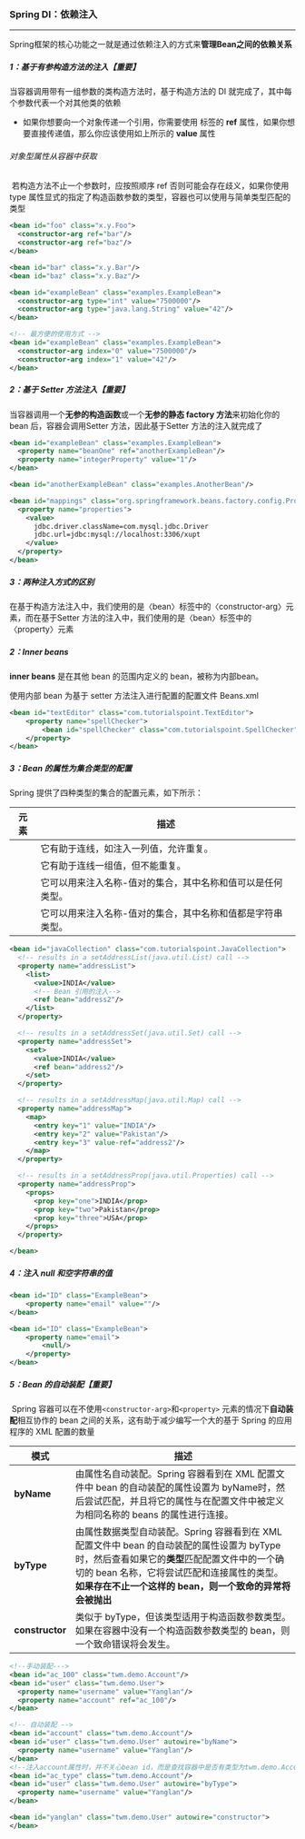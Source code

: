 ### Spring DI：依赖注入

------

​	Spring框架的核心功能之一就是通过依赖注入的方式来**管理Bean之间的依赖关系**

##### 1：基于有参构造方法的注入【重要】

当容器调用带有一组参数的类构造方法时，基于构造方法的 DI 就完成了，其中每个参数代表一个对其他类的依赖

- 如果你想要向一个对象传递一个引用，你需要使用 标签的 **ref** 属性，如果你想要直接传递值，那么你应该使用如上所示的 **value** 属性

###### 对象型属性从容器中获取

​	若构造方法不止一个参数时，应按照顺序 ref 否则可能会存在歧义，如果你使用 type 属性显式的指定了构造函数参数的类型，容器也可以使用与简单类型匹配的类型

```xml
<bean id="foo" class="x.y.Foo">
  <constructor-arg ref="bar"/>
  <constructor-arg ref="baz"/>
</bean>

<bean id="bar" class="x.y.Bar"/>
<bean id="baz" class="x.y.Baz"/>

<bean id="exampleBean" class="examples.ExampleBean">
  <constructor-arg type="int" value="7500000"/>
  <constructor-arg type="java.lang.String" value="42"/>
</bean>

<!-- 最方便的使用方式 -->
<bean id="exampleBean" class="examples.ExampleBean">
  <constructor-arg index="0" value="7500000"/>
  <constructor-arg index="1" value="42"/>
</bean>
```

##### 2：基于 Setter 方法注入【重要】

​	当容器调用一个**无参的构造函数**或一个**无参的静态 factory 方法**来初始化你的 bean 后，容器会调用Setter 方法，因此基于Setter 方法的注入就完成了

```xml
<bean id="exampleBean" class="examples.ExampleBean">
  <property name="beanOne" ref="anotherExampleBean"/>
  <property name="integerProperty" value="1"/>
</bean>

<bean id="anotherExampleBean" class="examples.AnotherBean"/>	

<bean id="mappings" class="org.springframework.beans.factory.config.PropertyPlaceholderConfigurer">
  <property name="properties">
    <value>
      jdbc.driver.className=com.mysql.jdbc.Driver
      jdbc.url=jdbc:mysql://localhost:3306/xupt
    </value>
  </property>
</bean>
```

##### 3：两种注入方式的区别

​	在基于构造方法注入中，我们使用的是〈bean〉标签中的〈constructor-arg〉元素，而在基于Setter 方法的注入中，我们使用的是〈bean〉标签中的〈property〉元素

##### 2：Inner beans

**inner beans** 是在其他 bean 的范围内定义的 bean，被称为内部bean。

使用内部 bean 为基于 setter 方法注入进行配置的配置文件 Beans.xml

```xml
<bean id="textEditor" class="com.tutorialspoint.TextEditor">
	<property name="spellChecker">
		<bean id="spellChecker" class="com.tutorialspoint.SpellChecker"/>
	</property>
</bean>
```

##### 3：Bean 的属性为集合类型的配置

Spring 提供了四种类型的集合的配置元素，如下所示：

| 元素    | 描述                                                        |
| ------- | ----------------------------------------------------------- |
| <list>  | 它有助于连线，如注入一列值，允许重复。                      |
| <set>   | 它有助于连线一组值，但不能重复。                            |
| <map>   | 它可以用来注入名称-值对的集合，其中名称和值可以是任何类型。 |
| <props> | 它可以用来注入名称-值对的集合，其中名称和值都是字符串类型。 |

```xml
<bean id="javaCollection" class="com.tutorialspoint.JavaCollection">
  <!-- results in a setAddressList(java.util.List) call -->
  <property name="addressList">
    <list>
      <value>INDIA</value>
      <!-- Bean 引用的注入-->
      <ref bean="address2"/>
    </list>
  </property>

  <!-- results in a setAddressSet(java.util.Set) call -->
  <property name="addressSet">
    <set>
      <value>INDIA</value>
      <ref bean="address2"/>
    </set>
  </property>

  <!-- results in a setAddressMap(java.util.Map) call -->
  <property name="addressMap">
    <map>
      <entry key="1" value="INDIA"/>
      <entry key="2" value="Pakistan"/>
      <entry key="3" value-ref="address2"/>
    </map>
  </property>

  <!-- results in a setAddressProp(java.util.Properties) call -->
  <property name="addressProp">
    <props>
      <prop key="one">INDIA</prop>
      <prop key="two">Pakistan</prop>
      <prop key="three">USA</prop>
    </props>
  </property>

</bean>
```

##### 4：注入 null 和空字符串的值

```xml
<bean id="ID" class="ExampleBean">
	<property name="email" value=""/>
</bean>

<bean id="ID" class="ExampleBean">
	<property name="email">
		<null/>
	</property>
</bean>
```

##### 5：Bean 的自动装配【重要】

​	Spring 容器可以在不使用`<constructor-arg>`和`<property>` 元素的情况下**自动装配**相互协作的 bean 之间的关系，这有助于减少编写一个大的基于 Spring 的应用程序的 XML 配置的数量

| 模式            | 描述                                                         |
| --------------- | ------------------------------------------------------------ |
| **byName**      | 由属性名自动装配。Spring 容器看到在 XML 配置文件中 bean 的自动装配的属性设置为 byName时，然后尝试匹配，并且将它的属性与在配置文件中被定义为相同名称的 beans 的属性进行连接。 |
| **byType**      | 由属性数据类型自动装配。Spring 容器看到在 XML 配置文件中 bean 的自动装配的属性设置为 byType时，然后查看如果它的**类型**匹配配置文件中的一个确切的 bean 名称，它将尝试匹配和连接属性的类型。**如果存在不止一个这样的 bean，则一个致命的异常将会被抛出** |
| **constructor** | 类似于 byType，但该类型适用于构造函数参数类型。如果在容器中没有一个构造函数参数类型的 bean，则一个致命错误将会发生。 |

```xml
<!--手动装配--->
<bean id="ac_100" class="twm.demo.Account"/>
<bean id="user" class="twm.demo.User">
  <property name="username" value="Yanglan"/>
  <property name="account" ref="ac_100"/>
</bean>

<!-- 自动装配 -->
<bean id="account" class="twm.demo.Account"/>
<bean id="user" class="twm.demo.User" autowire="byName">
  <property name="username" value="Yanglan"/>
</bean>
<!--注入account属性时，并不关心bean id，而是查找容器中是否有类型为twm.demo.Account的bean-->
<bean id="ac_type" class="twm.demo.Account"/>
<bean id="user" class="twm.demo.User" autowire="byType">
  <property name="username" value="Yanglan"/>
</bean>

<bean id="yanglan" class="twm.demo.User" autowire="constructor">
</bean>
```



